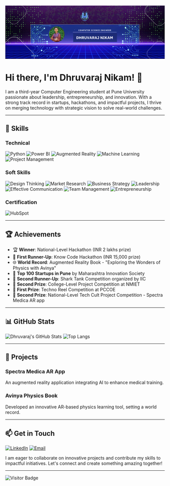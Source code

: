 ![logo](https://github.com/dhruvarajnikkam/Read-me-/blob/main/DHRUVARAJ%20NIKAM.png)
# Hi there, I'm Dhruvaraj Nikam! 👋

I am a third-year Computer Engineering student at Pune University passionate about leadership, entrepreneurship, and innovation. With a strong track record in startups, hackathons, and impactful projects, I thrive on merging technology with strategic vision to solve real-world challenges.

---

## 🚀 Skills

### Technical
![Python](https://img.shields.io/badge/Python-3776AB?style=for-the-badge&logo=python&logoColor=white)
![Power BI](https://img.shields.io/badge/Power%20BI-F2C811?style=for-the-badge&logo=powerbi&logoColor=black)
![Augmented Reality](https://img.shields.io/badge/Augmented%20Reality-FF6F00?style=for-the-badge&logo=augmented-reality&logoColor=white)
![Machine Learning](https://img.shields.io/badge/Machine%20Learning-FF6F00?style=for-the-badge&logo=ai&logoColor=white)
![Project Management](https://img.shields.io/badge/Project%20Management-3D85C6?style=for-the-badge&logo=project-management&logoColor=white)

### Soft Skills
![Design Thinking](https://img.shields.io/badge/Design%20Thinking-FFD700?style=for-the-badge&logo=thinking&logoColor=black)
![Market Research](https://img.shields.io/badge/Market%20Research-8E44AD?style=for-the-badge&logo=research&logoColor=white)
![Business Strategy](https://img.shields.io/badge/Business%20Strategy-1ABC9C?style=for-the-badge&logo=strategy&logoColor=white)
![Leadership](https://img.shields.io/badge/Leadership-3498DB?style=for-the-badge&logo=leadership&logoColor=white)
![Effective Communication](https://img.shields.io/badge/Effective%20Communication-E67E22?style=for-the-badge&logo=communication&logoColor=white)
![Team Management](https://img.shields.io/badge/Team%20Management-34495E?style=for-the-badge&logo=management&logoColor=white)
![Entrepreneurship](https://img.shields.io/badge/Entrepreneurship-16A085?style=for-the-badge&logo=entrepreneur&logoColor=white)

### Certification
![HubSpot](https://img.shields.io/badge/Inbound%20Certified-HubSpot%20Academy-F76C6C?style=for-the-badge&logo=hubspot&logoColor=white)

---

## 🏆 Achievements

- 🏆 **Winner**: National-Level Hackathon (INR 2 lakhs prize)
- 🥈 **First Runner-Up**: Know Code Hackathon (INR 15,000 prize)
- 🌐 **World Record**: Augmented Reality Book - "Exploring the Wonders of Physics with Avinya"
- 🚀 **Top 100 Startups in Pune** by Maharashtra Innovation Society
- 🦈 **Second Runner-Up**: Shark Tank Competition organized by IIC
- 🥈 **Second Prize**: College-Level Project Competition at NMIET
- 🏅 **First Prize**: Techno Reel Competition at PCCOE
- 🥈 **Second Prize**: National-Level Tech Cult Project Competition - Spectra Medica AR app

---

## 📊 GitHub Stats

![Dhruvaraj's GitHub Stats](https://github-readme-stats.vercel.app/api?username=dhruvarajnikkam&show_icons=true&theme=radical)
![Top Langs](https://github-readme-stats.vercel.app/api/top-langs/?username=dhruvarajnikkam&layout=compact&theme=radical)

---

## 🚀 Projects

### Spectra Medica AR App
An augmented reality application integrating AI to enhance medical training.

### Avinya Physics Book
Developed an innovative AR-based physics learning tool, setting a world record.

---

## 📫 Get in Touch

[![LinkedIn](https://img.shields.io/badge/LinkedIn-0077B5?style=for-the-badge&logo=linkedin&logoColor=white)](https://www.linkedin.com/in/dhruvarajnikam/)
[![Email](https://img.shields.io/badge/Email-D14836?style=for-the-badge&logo=gmail&logoColor=white)](mailto:your.email@example.com)

I am eager to collaborate on innovative projects and contribute my skills to impactful initiatives. Let's connect and create something amazing together!

---

![Visitor Badge](https://visitor-badge.laobi.icu/badge?page_id=dhruvarajnikkam)
